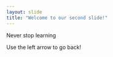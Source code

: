 ```yaml
---
layout: slide
title: "Welcome to our second slide!"
---
```

Never stop learning

Use the left arrow to go back!

